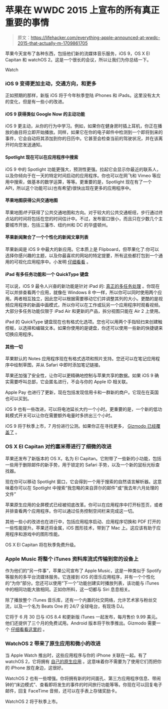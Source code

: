 # 苹果在 WWDC 2015 上宣布的所有真正重要的事情

> 原文：<https://lifehacker.com/everything-apple-announced-at-wwdc-2015-that-actually-m-1709861705>

苹果今天宣布了各种东西，包括他们新的流媒体音乐服务，iOS 9，OS X El Capitan 和 watchOS 2。这是一个很长的会议，所以让我们为你总结一下。

Watch

### **iOS 9 变得更加主动，交通方向，和更多**

正如预期的那样，新版 iOS 将于今年秋季登陆 iPhones 和 iPads。这里没有太大的变化，但是有一些小的改进。

#### iOS 9 获得类似 Google Now 的主动功能

iOS 9 更主动，从你的行为中学习。例如，如果你在健身房时插上耳机，你正在播放的曲目将立即开始播放。同样，如果它在你的电子邮件中检测到一个即将到来的事件，它会自动将其添加到你的日历中。它甚至会检查当前的驾驶状况，并在该离开时向您发送通知。

#### Spotlight 现在可以在应用程序中搜索

iOS 9 中的 Spotlight 功能更强大，预测性更强。拉起它会显示你最近的联系人，以及你倾向于在一天的特定时间启动的应用程序。你也可以在网飞和 Vimeo 等应用中搜索，做基本的数学运算，等等。更重要的是，Spotlight 现在有了一个 API，所以这个功能可以(也有希望)很快出现在更多的应用程序中。

#### 苹果地图获得公共交通地图

苹果地图*终于*获得了公共交通地图和方向。对于较大的公共交通枢纽，步行通过终点站的时间将包括在您的时间估计中。不过，发布窗口很小，而且只在少数几个主要城市开放，包括三藩市、纽约州和 DC 的华盛顿州。

#### 苹果新闻聚合了一个个性化的**新闻文章列表**

苹果新闻是 iOS 9 中最大的新应用。它本质上是 Flipboard，但苹果化了:你可以选择你感兴趣的主题，以及你最喜欢的网站的特定提要，所有这些都打包到一个通用的可视化应用程序中。小发明 [仔细看看](https://gizmodo.com/apple-axes-newsstand-and-creates-news-app-a-reader-you-1709830485) 。

#### iPad 有多任务功能和一个 QuickType 键盘

可以说，iOS 9 最令人兴奋的新功能是针对 iPad 的: [真正的多任务处理](https://gizmodo.com/ios-9-just-made-the-ipad-more-work-friendly-with-multit-1709861677) 。你现在可以并排查看两个应用，就像在 Windows 8 中一样，所以你可以同时使用两个应用。两者相互独立，因此您可以根据需要移动它们并调整其列的大小。更酷的是视频应用程序的新画中画模式，所以你可以在工作或玩另一个应用程序时观看视频。大部分多任务功能仅限于 iPad Air 和更新的产品，拆分视图只能在 Air 2 上使用。

iPad 的 QuickType 键盘现在也有格式化选项。您也可以用两个手指轻扫来创建触控板，以选择和编辑文本。如果你使用的是键盘，你还可以使用一些新的快捷键来切换应用程序。

#### 其他一切

苹果默认的 Notes 应用程序现在有格式选项和照片支持。您还可以在笔记应用程序中绘制草图，并从 Safari 中即时添加笔记链接。

苹果还加强了安全性，让你可以更精确地控制与苹果共享的数据。如果 iOS 9 确实需要呼叫总部，它会匿名进行，不会与你的 Apple ID 相关联。

Apple Pay 也进行了更新，现在包括发现信用卡和一群新的商户。它现在在英国也可以买到。

iOS 9 也有一些改进，可以将电池延长大约一个小时。更重要的是，一个新的低功耗模式开关可以让你在需要额外电量时多挤出三个小时。

iOS 9 将于秋季上市，7 月份进行公测。如果你正在寻找更多， [Gizmodo 已经覆盖了](https://gizmodo.com/ios-9-smarts-security-and-a-better-siri-1709837924) 。

### OS X El Capitan 对约塞米蒂进行了细微的改进

苹果还发布了新版本的 OS X，名为 El Capitan。它附带了一些新的小功能，包括一些用于删除邮件的新手势，用于锁定的 Safari 手势，以及一个新的鼠标光标查找器。

现在你可以移动 Spotlight 窗口，它会得到一个用于搜索的自然语言解析器。这意味着你可以在 Spotlight 中搜索“我忽略的来自菲尔的邮件”或“我去年六月处理的文件”

苹果原生应用的全屏模式已经被彻底改革。你可以在应用程序中打开标签页，或者并排查看两个应用程序。你可以通过任务控制空间栏来完成这一切。

其他一些小的改进也在进行中，包括应用程序启动、应用程序切换和 PDF 打开的一些性能提升。苹果还将金属，iOS 图形技术，带到了 Mac 上。这应该有助于应用程序和游戏中的图形性能。

OS X El Capitan 将在秋季免费升级。

### **Apple Music 将整个 iTunes 资料库流式传输到您的设备上**

作为他们的“另一件事”，苹果公司宣布了 Apple Music，这是一种类似于 Spotify 等服务的多平台流媒体服务。它连接到 iOS 的音乐应用程序，并有一个个性化的“为你”部分。您还可以使用“下一个”功能创建实时播放列表，该功能与 iTunes 中的相同功能大致相同。正如你所料，这一切都与 Siri 息息相关。

除了播放整个 iTunes 音乐库，还有一个内置的社交网络，允许艺术家与粉丝交流，以及一个名为 Beats One 的 24/7 全球电台，有现场 DJ。

它将于 6 月 30 日与 iOS 8.4 和更新版 iTunes 一起发布，每月售价 9.99 美元。他们还提供了三个月的免费试用。Android 版本将于秋季推出。Gizmodo 需要一个 [仔细看看这里的](https://gizmodo.com/apple-music-streaming-itunes-at-long-freaking-last-1709829844) 。

### WatchOS 2 带来了原生应用和微小的改进

当 Apple Watch 推出时，这些应用程序与你的 iPhone 关联在一起。有了 watchOS 2，它将拥有 [自己的原生应用](https://gizmodo.com/finally-the-apple-watch-may-become-useful-with-native-1709403087) 。这意味着你不需要为了使用它们而把你的 iPhone 放在身边，这很好。

WatchOS 2 也有一些增强。你将拥有新的时间面孔、第三方应用程序信息、带闹钟的“床边模式”、查看即将发生的事件的时间旅行功能等等。你现在可以回复电子邮件，回复 FaceTime 音频，还可以在手表上存储奖励卡。

WatchOS 2 将于秋季上市。